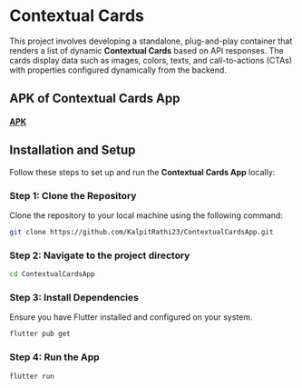 # Contextual Cards

This project involves developing a standalone, plug-and-play container that renders a list of dynamic **Contextual Cards** based on API responses. The cards display data such as images, colors, texts, and call-to-actions (CTAs) with properties configured dynamically from the backend.

## APK of Contextual Cards App
#### [APK](https://drive.google.com/drive/folders/1eBDGHyuMVY01N6fIiC1Pyi_ofUTaTIrA?usp=sharing)

## Installation and Setup
Follow these steps to set up and run the **Contextual Cards App** locally:

### Step 1: Clone the Repository
Clone the repository to your local machine using the following command:

```bash
git clone https://github.com/KalpitRathi23/ContextualCardsApp.git
```

### Step 2: Navigate to the project directory

```bash
cd ContextualCardsApp
```

### Step 3: Install Dependencies
Ensure you have Flutter installed and configured on your system.

```bash
flutter pub get
```

### Step 4: Run the App

```bash
flutter run
```
